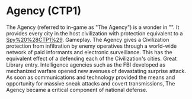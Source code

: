 # Agency (CTP1)

The Agency (referred to in-game as "The Agency") is a wonder in "". It provides every city in the host civilization with protection equivalent to a [Spy%20%28CTP1%29](Spy).
Gameplay.
The Agency gives a Civilization protection from infiltration by enemy operatives through a world-wide network of paid informants and electronic surveillance. This has the equivalent effect of a defending each of the Civilization's cities.
Great Library entry.
Intelligence agencies such as the FBI developed as mechanized warfare opened new avenues of devastating surprise attack. As soon as communications and technology provided the means and opportunity for massive sneak attacks and covert transmissions, The Agency became a critical component of national defense.
